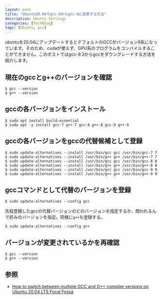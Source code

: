 ```yaml
---
layout: post
title: "Ubuntu20.04でgcc-9からgcc-8に変更する方法"
description: Ubuntu Settings
categories: [TechBlog]
tags: [Ubuntu, gcc]
---
```


ubuntuを20.04にアップデートするとデフォルトのGCCがバージョン9系になっています。そのため、cudaが使えず、GPU系のプログラムをコンパイルすることができません。このポストではgcc-9.3からgccをダウングレードする方法を紹介します。

## 現在のgccとg++のバージョンを確認

```shell
$ gcc --version
$ g++ --version
```

## gccの各バージョンをインストール

```shell
$ sudo apt install build-essential
$ sudo apt -y install gcc-7 g++-7 gcc-8 g++-8 gcc-9 g++-9
```

## gccの各バージョンをgccの代替候補として登録

```shell
$ sudo update-alternatives --install /usr/bin/gcc gcc /usr/bin/gcc-7 7
$ sudo update-alternatives --install /usr/bin/g++ g++ /usr/bin/g++-7 7
$ sudo update-alternatives --install /usr/bin/gcc gcc /usr/bin/gcc-8 8
$ sudo update-alternatives --install /usr/bin/g++ g++ /usr/bin/g++-8 8
$ sudo update-alternatives --install /usr/bin/gcc gcc /usr/bin/gcc-9 9
$ sudo update-alternatives --install /usr/bin/g++ g++ /usr/bin/g++-9 9
```

## gccコマンドとして代替のバージョンを登録

```shell
$ sudo update-alternatives --config gcc
```

先程登録したgccの代替バージョンのどのバージョンを指定するか、問われるんで好みのバージョンを指定。同様に`g++`も登録する。

```shell
$ sudo update-alternatives --config g++
```

## バージョンが変更されているかを再確認

```shell
$ gcc --version
$ g++ --version
```


## 参照

* [How to switch between multiple GCC and G++ compiler versions on Ubuntu 20.04 LTS Focal Fossa](https://linuxconfig.org/how-to-switch-between-multiple-gcc-and-g-compiler-versions-on-ubuntu-20-04-lts-focal-fossa)
